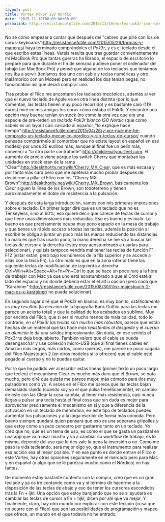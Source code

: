 ```yaml
---
layout: post
title: Vortex Pok3r ISO Nordic
date: '2015-11-19T00:00:00+00:00'
permalink: http://resistancefutile.com/2015/11/19/vortex-pok3r-iso-nordic/
---
```

No sé cómo empezar a contar que después del "cabreo que pillé con los de corus-keyboards":http://resistancefutile.com/2015/05/29/formas-y-maneras/ haya terminado comprándoles el *Pok3r*, y es el teclado desde el que escribo estas líneas. Veréis resulta que tras guardar convenientemente mi MacBook Pro que tantas guerras ha librado, el espacio de escritorio lo preparé para que durante el fin de semana pudiese poner el ordenador del tabajo (un MacBook Pro) y pensé que alguno de los teclados que teníamos nos iba a servir (teníamos dos uno con cable y teclas numéricas y otro inalámbrico con un Mobee) pero en realidad los dos tenían pegas, no funcionaban así que decidí comprar uno. 

Tras probar el Filco me ancantaron los teclados mecánicos, además al ver que el nuevo teclado de Apple va en otra línea distinta (por lo que comentan, las teclas tienen muy poco recorrido) y es bastante caro (119 euros) miré en mis amigos los corus cómo estaba el Pok3r. Y encontré una opción muy buena: tenían en stock (no como la otra vez que era una especie de pre-order) un *teclado Pok3r blanco ISO Nordic* (que como sabéis es un layout casi calcado al español, "lo expliqué hace tiempo":http://resistancefutile.com/2015/04/26/y-por-que-me-he-comprado-un-teclado-mecanico-nordico-y-sin-teclas-de-cursor/ cuando pensaba comprármelo al comprobar que no existe layout en español en ese modelo) por unos 20 eurillos más, aunque al final fue un pelín más, convencí a "la otra parte contratante":http://childrenatyourfeet.com. El aumento de precio viene porque los switch Cherry que montaban las unidades en stock eran de la rama "Clear":http://deskthority.net/wiki/Cherry_MX_Clear, que es más escasa y por tanto más cara pero que me apetecía mucho probar después de decidirme a pillar el Filco con los "Cherry MX Brown":http://deskthority.net/wiki/Cherry_MX_Brown, básicamente los _Clear_ siguen la línea de los Brown, son todoterreno y tienen aproximadamente el doble de resistencia a la pulsación.

Y después de esta larga introducción, vamos con mis primeras impresiones sobre el teclado. En primer lugar diré que es un teclado que no es Tenkeyless, sino al 60%, eso quiere decir que carece de teclas de cursor y que tiene unas dimensiones más reducidas. Eso es bueno y es malo. Lo bueno es que precisamente ocupa muy poco espacio en la mesa de trabajo y que tienes un rápido acceso a todas las teclas, además la posición al escribir te obliga a juntar un poco más las manos reduciendo las distancias. Lo malo es que tras usarlo poco, la mano derecha se me va a buscar las teclas de cursor a la derecha (estoy *muy* acostumbrado a usarlas para seleccionar), y quizás tampoco vendría mal tener las teclas de función F1-F12 (estar están, pero bajo los números de la fila superior y se accede a ellas con la tecla Fn). Lo otro malo es que en la zona inferior tiene las siguiente teclas de modificación de izquierda a derecha Ctrl+Win+Alt+Space+Alt+Fn+Pn+Ctrl lo que se hace un poco raro a la hora de trabajar con Mac ya que uno está acostumbrado a que el Cmd esté al lado del espacio y no donde debería estar el el alt u opción (pero nada que "Karabiner":http://resistancefutile.com/2015/08/30/filco-majestouch-2-mac-os-x-karabiner/ no pueda solucionar). 

En segundo lugar diré que el Pok3r en blanco, es muy bonito, *estéticamente es muy resultón* (la elección de la tipografía Bank Gothic para las teclas me parece un acierto total) y que la calidad de los acabados es sublime. Muy por encima del Filco, que si ser ni mucho menos de mala calidad, todo lo contrario, *en el Pok3r las teclas son mucho más robustas*, parece que están hechas de un material que las hace *más resistentes al desgaste* y el *cuerpo en aluminio* le da una solidez impresionante. Sin duda, en ese sentido el Pok3r te deja boquiabierto. También valoro que el cable se pueda desenganchar y use conexión micro-USB (que al final tienes cables en Amazon más largos, más cortos, como quieras), me parece un poco cagada del Filco Majestouch 2 (en otros modelos sí lo ofrecen) que el cable esté pegado al cuerpo y no lo puedas quitar.

Por lo que he podido ver al escribir estas líneas (primer texto un poco largo que tecleo) el mecanismo Clear es mucho más duro que el Brown, se nota mucho, pero diré que quizás me parece mejor, más cómodo para tíos muy pulsadores como yo. A veces en el Filco me parece que las teclas bajan demasiado rápido (cuando soy yo el que pulsa frenéticamente), en cambio en este con las Clear la cosa cambia, al tener más resistencia, casi nunca llegas a pulsar una tecla hasta el final cosa que sin duda es mejor para aprovechar precisamente el mecanismo en sí y que a diferencia de la activación en un teclado de membrana, en este tipo de teclados puedes aumentar tus pulsaciones y a la larga escribir de forma más cómoda. Pero bueno siempre quedará quien pensará que eso es una soberana gilipollez y que estoy como un puto cencerro por gastarme tanto en un teclado. Yo creo que no, que es un tema de uso, es como el que se gasta un pastizal en una app que va a usar mucho y va a cambiar su workflow de trabajo, es lo mismo, depende del uso que le des vale la pena la inversión o no. Como me paso la vida tecleando, será mejor digo yo, que el instrumento para realizar esa acción sea el mejor posible. Y en ese punto es donde entran el Filco o este Vortex, hay otras opciones seguramente en el mercado pero para Mac y en español (o algo que se le parezca mucho como el Nórdico) no hay tantas.

De momento estoy bastante contento con la compra, creo que es un gran teclado y ya os iré contando como va y si termino de hacerme a la disposición de las teclas de abajo y eso de tener los cursores escondidos tras la Fn + ijkl. Una opción que estoy barajando que no sé si ayudará es cambiar las teclas de cursor a Fn + hjkl, dicen por ahí que va mejor. Y finalmente, claro, hay otro mundo por explorar con este teclado (cosa que no ocurre con el Filco) que son las posibilidades de programación y mapeo que ofrece, un mundo en el que todavía no he entrado.



  
